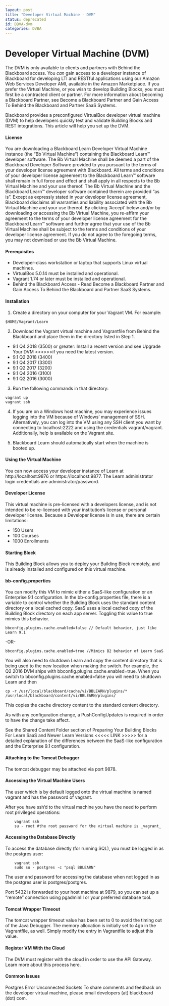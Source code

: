 ```yaml
---
layout: post
title: "Developer Virtual Machine - DVM"
status: deprecated
id: DBVA-dvm
categories: DVBA
---
```

# Developer Virtual Machine (DVM)

The DVM is only available to clients and partners with Behind the Blackboard access. You *can* gain access to a developer instance of Blackboard for developing LTI and RESTful applications using our Amazon Web Services Developer AMI, available in the Amazon Marketplace. If you prefer the Virtual Machine, or you wish to develop Building Blocks, you must first be a contracted client or partner. For more information about becoming a Blackboard Partner, see Become a Blackboard Partner and Gain Access To Behind the Blackboard and Partner SaaS Systems.

Blackboard provides a preconfigured VirtualBox developer virtual machine (DVM) to help developers quickly test and validate Building Blocks and REST integrations. This article will help you set up the DVM.

#### License
You are downloading a Blackboard Learn Developer Virtual Machine instance (the “Bb Virtual Machine”) containing the Blackboard Learn™ developer software. The Bb Virtual Machine shall be deemed a part of the Blackboard Developer Software provided to you pursuant to the terms of your developer license agreement with Blackboard. All terms and conditions of your developer license agreement to the Blackboard Learn™ software shall remain in full force and effect and shall apply in all respects to the Bb Virtual Machine and your use thereof. The Bb Virtual Machine and the Blackboard Learn™ developer software contained therein are provided “as is”. Except as expressly stated in your developer license agreement, Blackboard disclaims all warranties and liability associated with the Bb Virtual Machine and your use thereof. By clicking ‘Accept’ below and/or by downloading or accessing the Bb Virtual Machine, you re-affirm your agreement to the terms of your developer license agreement for the Blackboard Learn™ software and further agree that your use of the Bb Virtual Machine shall be subject to the terms and conditions of your developer license agreement. If you do not agree to the foregoing terms, you may not download or use the Bb Virtual Machine.

#### Prerequisites

* Developer-class workstation or laptop that supports Linux virtual machines.
* VirtualBox 5.0.14 must be installed and operational.
* Vagrant 1.74 or later must be installed and operational.
* Behind the Blackboard Access - Read Become a Blackboard Partner and Gain Access To Behind the Blackboard and Partner SaaS Systems.

#### Installation

1. Create a directory on your computer for your Vagrant VM. For example: 

~~~ shell  
$HOME/Vagrant/Learn
~~~

2. Download the Vagrant virtual machine and Vagrantfile from Behind the Blackboard and place them in the directory listed in Step 1.
* 9.1 Q4 2018 (3500) or greater: Install a recent version and see Upgrade Your DVM <<<<link here>>>>if you need the latest version.
* 9.1 Q2 2018 (3400)
* 9.1 Q4 2017 (3300)
* 9.1 Q2 2017 (3200)
* 9.1 Q4 2016 (3100)
* 9.1 Q2 2016 (3000)

3. Run the following commands in that directory:

~~~ shell 
vagrant up
vagrant ssh
~~~ 

4. If you are on a Windows host machine, you may experience issues logging into the VM because of Windows’ management of SSH. Alternatively, you can log into the VM using any SSH client you want by connecting to localhost:2222 and using the credentials vagrant/vagrant. Additionally, help is available on the Vagrant site.

5. Blackboard Learn should automatically start when the machine is booted up.

#### Using the Virtual Machine
You can now access your developer instance of Learn at http://localhost:9876 or https://localhost:9877. The Learn administrator login credentials are administrator/password.

#### Developer License
This virtual machine is pre-licensed with a developers license, and is not intended to be re-licensed with your institution’s license or personal developer license. Because a Developer license is in use, there are certain limitations:

* 150 Users
* 100 Courses
* 1000 Enrollments

#### Starting Block
This Building Block allows you to deploy your Building Block remotely, and is already installed and configured on this virtual machine.

#### bb-config.properties
You can modify this VM to mimic either a SaaS-like configuration or an Enterprise 9.1 configuration. In the bb-config.properties file, there is a variable to control whether the Building Block uses the standard content directory or a local cached copy. SaaS uses a local cached copy of the Building Block directory on each app server. Toggling this value to true mimics this behavior.

~~~ properties 
bbconfig.plugins.cache.enabled=false // Default behavior, just like Learn 9.1
~~~

-OR-

~~~ properties 
bbconfig.plugins.cache.enabled=true //Mimics B2 behavior of Learn SaaS
~~~ 

You will also need to shutdown Learn and copy the content directory that is being used to the new location when making the switch. For example, the Q2 2016 DVM ships with bbconfig.plugins.cache.enabled=true. When you switch to bbconfig.plugins.cache.enabled=false you will need to shutdown Learn and then

~~~ shell 
cp -r /usr/local/blackboard/cache/vi/BBLEARN/plugins/* /usr/local/blackboard/content/vi/BBLEARN/plugins/ 
~~~

This copies the cache directory content to the standard content directory.

As with any configuration change, a PushConfigUpdates is required in order to have the change take affect.

See the Shared Content Folder section of Preparing Your Building Blocks For Learn SaaS and Newer Learn Versions <<<<< LINK >>>>> for a detailed explanation of the differences between the SaaS-like configuration and the Enterprise 9.1 configuration.

#### Attaching to the Tomcat Debugger
The tomcat debugger may be attached via port 9878.

#### Accessing the Virtual Machine Users
The user which is by default logged onto the virtual machine is named vagrant and has the password of vagrant.

After you have ssh’d to the virtual machine you have the need to perform root privileged operations:

~~~ shell 
    vagrant ssh  
    su - root #the root password for the virtual machine is _vagrant_
~~~

#### Accessing the Database Directly
To access the database directly (for running SQL), you must be logged in as the postgres user:

~~~ shell 
    vagrant ssh  
    sudo su - postgres -c "psql BBLEARN"
~~~

The user and password for accessing the database when not logged in as the postgres user is postgres/postgres.

Port 5432 is forwarded to your host machine at 9879, so you can set up a “remote” connection using pgadminIII or your preferred database tool.

#### Tomcat Wrapper Timeout
The tomcat wrapper timeout value has been set to 0 to avoid the timing out of the Java Debugger. The memory allocation is initially set to 4gb in the Vagrantfile, as well. Simply modify the entry in Vagrantfile to adjust this value.

#### Register VM With the Cloud
The DVM must register with the cloud in order to use the API Gateway. Learn more about this process here.

#### Common Issues
Postgres Error
Unconnected Sockets
To share comments and feedback on the developer virtual machine, please email developers (at) blackboard (dot) com.